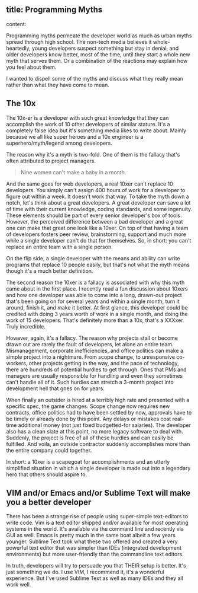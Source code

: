 title: Programming Myths
----
content:

Programming myths permeate the developer world as much as urban myths spread through high school. The non-tech media believes it whole-heartedly, young developers suspect something but stay in denial, and older developers know better, most of the time, until they start a whole new myth that serves them. Or a combination of the reactions may explain how you feel about them.

I wanted to dispell some of the myths and discuss what they really mean rather than what they have come to mean.

## The 10x

The 10x-er is a developer with such great knowledge that they can accomplish the work of 10 other developers of similar stature. It's a completely false idea but it's something media likes to write about. Mainly because we all like super heroes and a 10x engineer is a superhero/myth/legend among developers.

The reason why it's a myth is two-fold. One of them is the fallacy that's often attributed to project managers.

> Nine women can't make a baby in a month.

And the same goes for web developers, a real 10xer can't replace 10 developers. You simply can't assign 400 hours of work for a developer to figure out within a week. It doesn't work that way. To take the myth down a notch, let's think about a great developers. A great developer can save a lot of time with their current knowledge, coding standards, and some ingenuity. These elements should be part of every senior developer's box of tools. However, the perceived difference between a bad developer and a great one can make that great one look like a 10xer. On top of that having a team of developers fosters peer review, brainstorming, support and much more while a single developer can't do that for themselves. So, in short: you can't replace an entire team with a single person.

On the flip side, a single developer with the means and ability can write programs that replace 10 people easily, but that's not what the myth means though it's a much better definition.

The second reason the 10xer is a fallacy is associated with why this myth came about in the first place. I recently read a fun discussion about 10xers and how one developer was able to come into a long, drawn-out project that's been going on for several years and within a single month, turn it around, finish it, and make it better. At first glance, this developer could be credited with doing 3 years worth of work in a single month, and doing the work of 15 developers. That's definitely more than a 10x, that's a XXXxer. Truly incredible.

However, again, it's a fallacy. The reason why projects stall or become drawn out are rarely the fault of developers, let alone an entire team. Mismanagement, corporate inefficiencies, and office politics can make a simple project into a nightmare. From scope change, to unresponsive co-workers, other projects getting in the way, and the pace of technology, there are hundreds of potential hurdles to get through. Ones that PMs and managers are usually responsible for handling and even they sometimes can't handle all of it. Such hurdles can stretch a 3-month project into development hell that goes on for years.

When finally an outsider is hired at a terribly high rate and presented with a specific spec, the game changes. Scope change now requires new contracts, office politics had to have been settled by now, approvals have to be timely or already done by this point. Any delays or mistakes cost real-time additional money (not just fixed budgetted-for salaries). The developer also has a clean slate at this point, no more legacy software to deal with. Suddenly, the project is free of all of these hurdles and can easily be fulfilled. And voila, an outside contractor suddenly accomplishes more than the entire company could together.

In short: a 10xer is a scapegoat for accomplishments and an utterly simplified situation in which a single developer is made out into a legendary hero that others should aspire to.

## VIM and/or Emacs and/or Sublime Text will make you a better developer

There has been a strange rise of people using super-simple text-editors to write code. Vim is a text editor shipped and/or available for most operating systems in the world. It's available via the command line and recently via GUI as well. Emacs is pretty much in the same boat albeit a few years younger. Sublime Text took what these two offered and created a very powerful text editor that was simpler than IDEs (integrated development environments) but more user-friendly than the commandline text editors.

In truth, developers will try to persuade you that THEIR setup is better. It's just something we do. I use VIM, I recommend it, it's a wonderful experience. But I've used Sublime Text as well as many IDEs and they all work well.




